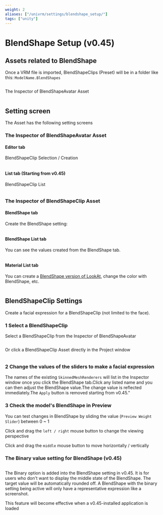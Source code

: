 ```yaml
---
weight: 2
aliases: ["/univrm/settings/blendshape_setup/"]
tags: ["unity"]
---
```


# BlendShape Setup (v0.45)

## Assets related to BlendShape

Once a VRM file is imported, BlendShapeClips (Preset) will be in a folder like this: `ModelName.BlendShapes`

```{figure} /_static/images/wiki/blendshapeclip_assets.png
```

The Inspector of BlendShapeAvatar Asset

```{figure} /_static/images/wiki/blendshapeavatar.png
```

## Setting screen

The Asset has the following setting screens

### The Inspector of BlendShapeAvatar Asset

#### Editor tab

BlendShapeClip Selection / Creation

```{figure} /_static/images/wiki/select_blendshapeavatar.png
```

#### List tab (Starting from v0.45)

BlendShapeClip List

```{figure} /_static/images/wiki/list.png
```

### The Inspector of BlendShapeClip Asset

#### BlendShape tab

Create the BlendShape setting:

```{figure} /_static/images/wiki/alicia_binary.png
```

#### BlendShape List tab

You can see the values created from the BlendShape tab.

```{figure} /_static/images/wiki/blendshape_angry.png
```

#### Material List tab

You can create a [BlendShape version of LookAt](/univrm/lookat/lookat_blendshape), change the color with BlendShape, etc.

```{figure} /_static/images/wiki/material_color.png
```

## BlendShapeClip Settings

Create a facial expression for a BlendShapeClip (not limited to the face).

### 1 Select a BlendShapeClip

Select a BlendShapeClip from the Inspector of BlendShapeAvatar

```{figure} /_static/images/wiki/select_blendshapeavatar.png
```

Or click a BlendShapeClip Asset directly in the Project window

```{figure} /_static/images/wiki/select_blendshapeclip.png
```

### 2 Change the values of the sliders to make a facial expression

The names of the existing `SkinnedMeshRenderers` will list in the Inspector window once you click the BlendShape tab.Click any listed name and you can then adjust the BlendShape value.The change value is reflected immediately.The `Apply` button is removed starting from v0.45.\"

### 3 Check the model's BlendShape in Preview

You can test changes in BlendShape by sliding the value (`Preview Weight Slider`) between 0 ~ 1

Click and drag the `left / right` mouse button to change the viewing perspective

Click and drag the `middle` mouse button to move horizontally / vertically

### The Binary value setting for BlendShape (v0.45)

```{figure} /_static/images/wiki/alicia_binary.png
```

The Binary option is added into the BlendShape setting in v0.45. It is for users who don't want to display the middle state of the BlendShape. The target value will be automatically rounded off. A BlendShape with the binary setting being active will only have a representative expression like a screenshot.

This feature will become effective when a v0.45-installed application is loaded

```{figure} /_static/images/wiki/binary.png
```


